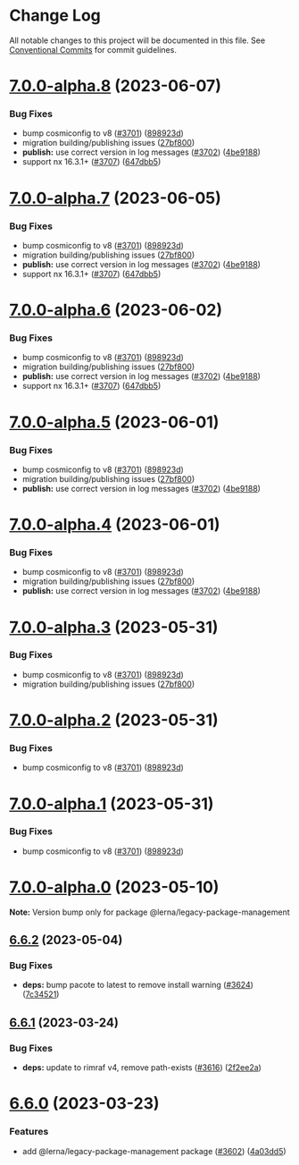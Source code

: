 # Change Log

All notable changes to this project will be documented in this file.
See [Conventional Commits](https://conventionalcommits.org) for commit guidelines.

# [7.0.0-alpha.8](https://github.com/lerna/lerna/compare/7.0.0-alpha.0...7.0.0-alpha.8) (2023-06-07)

### Bug Fixes

- bump cosmiconfig to v8 ([#3701](https://github.com/lerna/lerna/issues/3701)) ([898923d](https://github.com/lerna/lerna/commit/898923d198319d76ed5e37e553bfe3b27e43604c))
- migration building/publishing issues ([27bf800](https://github.com/lerna/lerna/commit/27bf800b6e7670ea1ec5576fdf008e8d09897d4b))
- **publish:** use correct version in log messages ([#3702](https://github.com/lerna/lerna/issues/3702)) ([4be9188](https://github.com/lerna/lerna/commit/4be9188e68c5d4c320c0946e6e386cbee95a8efe))
- support nx 16.3.1+ ([#3707](https://github.com/lerna/lerna/issues/3707)) ([647dbb5](https://github.com/lerna/lerna/commit/647dbb512bf6a873cab6362c434b420b18af0ad4))

# [7.0.0-alpha.7](https://github.com/lerna/lerna/compare/7.0.0-alpha.0...7.0.0-alpha.7) (2023-06-05)

### Bug Fixes

- bump cosmiconfig to v8 ([#3701](https://github.com/lerna/lerna/issues/3701)) ([898923d](https://github.com/lerna/lerna/commit/898923d198319d76ed5e37e553bfe3b27e43604c))
- migration building/publishing issues ([27bf800](https://github.com/lerna/lerna/commit/27bf800b6e7670ea1ec5576fdf008e8d09897d4b))
- **publish:** use correct version in log messages ([#3702](https://github.com/lerna/lerna/issues/3702)) ([4be9188](https://github.com/lerna/lerna/commit/4be9188e68c5d4c320c0946e6e386cbee95a8efe))
- support nx 16.3.1+ ([#3707](https://github.com/lerna/lerna/issues/3707)) ([647dbb5](https://github.com/lerna/lerna/commit/647dbb512bf6a873cab6362c434b420b18af0ad4))

# [7.0.0-alpha.6](https://github.com/lerna/lerna/compare/7.0.0-alpha.0...7.0.0-alpha.6) (2023-06-02)

### Bug Fixes

- bump cosmiconfig to v8 ([#3701](https://github.com/lerna/lerna/issues/3701)) ([898923d](https://github.com/lerna/lerna/commit/898923d198319d76ed5e37e553bfe3b27e43604c))
- migration building/publishing issues ([27bf800](https://github.com/lerna/lerna/commit/27bf800b6e7670ea1ec5576fdf008e8d09897d4b))
- **publish:** use correct version in log messages ([#3702](https://github.com/lerna/lerna/issues/3702)) ([4be9188](https://github.com/lerna/lerna/commit/4be9188e68c5d4c320c0946e6e386cbee95a8efe))
- support nx 16.3.1+ ([#3707](https://github.com/lerna/lerna/issues/3707)) ([647dbb5](https://github.com/lerna/lerna/commit/647dbb512bf6a873cab6362c434b420b18af0ad4))

# [7.0.0-alpha.5](https://github.com/lerna/lerna/compare/7.0.0-alpha.0...7.0.0-alpha.5) (2023-06-01)

### Bug Fixes

- bump cosmiconfig to v8 ([#3701](https://github.com/lerna/lerna/issues/3701)) ([898923d](https://github.com/lerna/lerna/commit/898923d198319d76ed5e37e553bfe3b27e43604c))
- migration building/publishing issues ([27bf800](https://github.com/lerna/lerna/commit/27bf800b6e7670ea1ec5576fdf008e8d09897d4b))
- **publish:** use correct version in log messages ([#3702](https://github.com/lerna/lerna/issues/3702)) ([4be9188](https://github.com/lerna/lerna/commit/4be9188e68c5d4c320c0946e6e386cbee95a8efe))

# [7.0.0-alpha.4](https://github.com/lerna/lerna/compare/7.0.0-alpha.0...7.0.0-alpha.4) (2023-06-01)

### Bug Fixes

- bump cosmiconfig to v8 ([#3701](https://github.com/lerna/lerna/issues/3701)) ([898923d](https://github.com/lerna/lerna/commit/898923d198319d76ed5e37e553bfe3b27e43604c))
- migration building/publishing issues ([27bf800](https://github.com/lerna/lerna/commit/27bf800b6e7670ea1ec5576fdf008e8d09897d4b))
- **publish:** use correct version in log messages ([#3702](https://github.com/lerna/lerna/issues/3702)) ([4be9188](https://github.com/lerna/lerna/commit/4be9188e68c5d4c320c0946e6e386cbee95a8efe))

# [7.0.0-alpha.3](https://github.com/lerna/lerna/compare/7.0.0-alpha.0...7.0.0-alpha.3) (2023-05-31)

### Bug Fixes

- bump cosmiconfig to v8 ([#3701](https://github.com/lerna/lerna/issues/3701)) ([898923d](https://github.com/lerna/lerna/commit/898923d198319d76ed5e37e553bfe3b27e43604c))
- migration building/publishing issues ([27bf800](https://github.com/lerna/lerna/commit/27bf800b6e7670ea1ec5576fdf008e8d09897d4b))

# [7.0.0-alpha.2](https://github.com/lerna/lerna/compare/7.0.0-alpha.0...7.0.0-alpha.2) (2023-05-31)

### Bug Fixes

- bump cosmiconfig to v8 ([#3701](https://github.com/lerna/lerna/issues/3701)) ([898923d](https://github.com/lerna/lerna/commit/898923d198319d76ed5e37e553bfe3b27e43604c))

# [7.0.0-alpha.1](https://github.com/lerna/lerna/compare/7.0.0-alpha.0...7.0.0-alpha.1) (2023-05-31)

### Bug Fixes

- bump cosmiconfig to v8 ([#3701](https://github.com/lerna/lerna/issues/3701)) ([898923d](https://github.com/lerna/lerna/commit/898923d198319d76ed5e37e553bfe3b27e43604c))

# [7.0.0-alpha.0](https://github.com/lerna/lerna/compare/6.6.2...7.0.0-alpha.0) (2023-05-10)

**Note:** Version bump only for package @lerna/legacy-package-management

## [6.6.2](https://github.com/lerna/lerna/compare/6.6.1...6.6.2) (2023-05-04)

### Bug Fixes

- **deps:** bump pacote to latest to remove install warning ([#3624](https://github.com/lerna/lerna/issues/3624)) ([7c34521](https://github.com/lerna/lerna/commit/7c34521b9987b064638dd218b0b417546257d5f3))

## [6.6.1](https://github.com/lerna/lerna/compare/6.6.0...6.6.1) (2023-03-24)

### Bug Fixes

- **deps:** update to rimraf v4, remove path-exists ([#3616](https://github.com/lerna/lerna/issues/3616)) ([2f2ee2a](https://github.com/lerna/lerna/commit/2f2ee2a02091e2c9e35feaabc8f202f77407a408))

# [6.6.0](https://github.com/lerna/lerna/compare/6.5.1...6.6.0) (2023-03-23)

### Features

- add @lerna/legacy-package-management package ([#3602](https://github.com/lerna/lerna/issues/3602)) ([4a03dd5](https://github.com/lerna/lerna/commit/4a03dd5f02c118eb683cf2ed525715b4d8e5221b))
